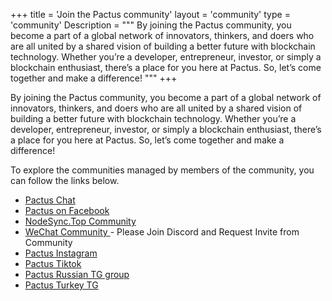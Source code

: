 +++
title = 'Join the Pactus community'
layout = 'community'
type = 'community'
Description = """
By joining the Pactus community, you become a part of a global network of innovators, thinkers,
and doers who are all united by a shared vision of building a better future with blockchain technology.
Whether you’re a developer, entrepreneur, investor, or simply a blockchain enthusiast,
there’s a place for you here at Pactus. So, let’s come together and make a difference!
"""
+++

By joining the Pactus community, you become a part of a global network of innovators, thinkers, and doers
who are all united by a shared vision of building a better future with blockchain technology.
Whether you’re a developer, entrepreneur, investor, or simply a blockchain enthusiast,
there’s a place for you here at Pactus.
So, let’s come together and make a difference!

To explore the communities managed by members of the community, you can follow the links below.

<ul class="list-none">
  <li class="group">
    <a target="_blank" href="https://t.me/pactuschat" class="hover:text-[#7064e9]">
      <i class="fa-brands fa-telegram mr-3 text-2xl"></i>Pactus Chat
    </a>
  </li>
   <li class="group">
    <a target="_blank" href="https://www.facebook.com/PactusChain" class="hover:text-[#7064e9]">
      <i class="fa-brands fa-facebook mr-3 text-2xl"></i>Pactus on Facebook
    </a>
  </li>
  <li class="group">
    <a target="_blank" href="https://t.me/nodesync_top" class="hover:text-[#7064e9]">
      <i class="fa-brands fa-telegram mr-3 text-2xl"></i>NodeSync.Top Community
    </a>
  </li>
  <li class="group">
    <a target="_blank" href="https://discord.gg/H5vZkNnXCu" class="hover:text-[#7064e9]">
      <i class="fa-brands fa-weixin mr-3 text-2xl"></i>WeChat Community
    </a> - Please Join Discord and Request Invite from Community
  </li>
  <li class="group">
    <a target="_blank" href="https://www.instagram.com/pactus.blockchain/" class="hover:text-[#7064e9]">
      <i class="fa-brands fa-instagram mr-3 text-2xl"></i>Pactus Instagram
  </li>
    <li class="group">
    <a target="_blank" href="https://www.tiktok.com/@pactusblockchain" class="hover:text-[#7064e9]">
      <i class="fa-brands fa-tiktok mr-3 text-2xl"></i>Pactus Tiktok
  </li>
    <li class="group">
    <a target="_blank" href="https://t.me/pactusrus" class="hover:text-[#7064e9]">
      <i class="fa-brands fa-telegram mr-3 text-2xl"></i>Pactus Russian TG group
    </a>
  </li>
    <li class="group">
    <a target="_blank" href="https://t.me/pactustr" class="hover:text-[#7064e9]">
      <i class="fa-brands fa-telegram mr-3 text-2xl"></i>Pactus Turkey TG
    </a>
  </li>
</ul>
